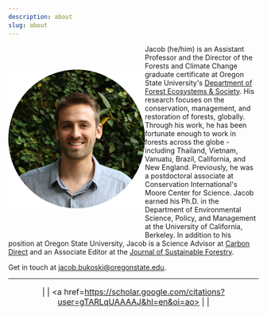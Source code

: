 ```yaml
---
description: about
slug: about
---
```


<link rel="stylesheet" href="./academicons-1.8.0/css/academicons.css"/>
<link rel="stylesheet"  type='text/css' href="https://cdnjs.cloudflare.com/ajax/libs/font-awesome/4.3.0/css/font-awesome.css">

<div>
  <img class="headshot" src="./headshot.jpg" width="275" align="left" style = "padding-bottom:10%; padding-top:10%">
</div>


Jacob (he/him) is an Assistant Professor and the Director of the Forests and Climate Change graduate certificate at Oregon State University's [Department of Forest Ecosystems & Society](https://directory.forestry.oregonstate.edu/people/bukoski-jacob). His research focuses on the conservation, management, and restoration of forests, globally. Through his work, he has been fortunate enough to work in forests across the globe - including Thailand, Vietnam, Vanuatu, Brazil, California, and New England. Previously, he was a postdoctoral associate at Conservation International's Moore Center for Science. Jacob earned his Ph.D. in the Department of Environmental Science, Policy, and Management at the University of California, Berkeley. In addition to his position at Oregon State University, Jacob is a Science Advisor at [Carbon Direct](https://www.carbon-direct.com/people/dr-jacob-bukoski) and an Associate Editor at the [Journal of Sustainable Forestry](https://www.tandfonline.com/toc/wjsf20/current).

Get in touch at jacob.bukoski@oregonstate.edu.

---

<div style="font-size: 115%" align="center">

  <a href=https://github.com/jbukoski><i class="fab fa-github"></i></a> | 
  <a href=https://twitter.com/JacobBukoski><i class="fab fa-twitter"></i></a> | 
  <a href=https://scholar.google.com/citations?user=gTARLqUAAAAJ&hl=en&oi=ao><i class="ai ai-google-scholar-square"></i></a> |
  <a href=https://www.researchgate.net/profile/Jacob_Bukoski><i class="ai ai-researchgate"></i></a> | 
  <a href=https://www.linkedin.com/in/jacob-bukoski-66728535/><i class="fab fa-linkedin"></i></a>

</div>

